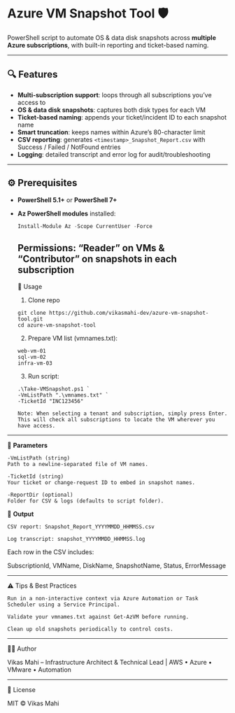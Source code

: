 # Azure VM Snapshot Tool 🛡️

PowerShell script to automate OS & data disk snapshots across **multiple Azure subscriptions**, with built-in reporting and ticket-based naming.

---

## 🔍 Features

- **Multi-subscription support**: loops through all subscriptions you’ve access to  
- **OS & data disk snapshots**: captures both disk types for each VM  
- **Ticket-based naming**: appends your ticket/incident ID to each snapshot name  
- **Smart truncation**: keeps names within Azure’s 80-character limit  
- **CSV reporting**: generates `<timestamp>_Snapshot_Report.csv` with Success / Failed / NotFound entries  
- **Logging**: detailed transcript and error log for audit/troubleshooting  

---

## ⚙️ Prerequisites

- **PowerShell 5.1+** or **PowerShell 7+**  
- **Az PowerShell modules** installed:
  ```powershell
  Install-Module Az -Scope CurrentUser -Force
  ```
  Permissions: “Reader” on VMs & “Contributor” on snapshots in each subscription
  ---
  🚀 Usage

   1. Clone repo
  ```
  git clone https://github.com/vikasmahi-dev/azure-vm-snapshot-tool.git
  cd azure-vm-snapshot-tool
  ```
  2. Prepare VM list (vmnames.txt):
  ```
  web-vm-01
  sql-vm-02
  infra-vm-03
  ```
  3. Run script:
  ```
  .\Take-VMSnapshot.ps1 `
  -VmListPath ".\vmnames.txt" `
  -TicketId "INC123456"
  
  Note: When selecting a tenant and subscription, simply press Enter. This will check all subscriptions to locate the VM wherever you have access.
  ```

---

🔧 **Parameters**

    -VmListPath (string)
    Path to a newline-separated file of VM names.

    -TicketId (string)
    Your ticket or change-request ID to embed in snapshot names.

    -ReportDir (optional)
    Folder for CSV & logs (defaults to script folder).

📄 **Output**

    CSV report: Snapshot_Report_YYYYMMDD_HHMMSS.csv

    Log transcript: snapshot_YYYYMMDD_HHMMSS.log

Each row in the CSV includes:

SubscriptionId, VMName, DiskName, SnapshotName, Status, ErrorMessage

---

⚠️ Tips & Best Practices

    Run in a non-interactive context via Azure Automation or Task Scheduler using a Service Principal.

    Validate your vmnames.txt against Get-AzVM before running.

    Clean up old snapshots periodically to control costs.

---

👨‍💻 Author

Vikas Mahi – Infrastructure Architect & Technical Lead | AWS • Azure • VMware • Automation

---

📜 License

MIT © Vikas Mahi

